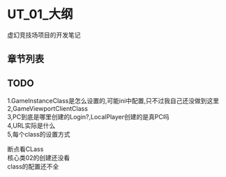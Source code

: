# UT_01_大纲
虚幻竞技场项目的开发笔记  

## 章节列表

## TODO
1.GameInstanceClass是怎么设置的,可能ini中配置,只不过我自己还没做到这里  
2,GameViewportClientClass  
3,PC到底是哪里创建的Login?,LocalPlayer创建的是真PC吗  
4,URL实际是什么  
5,每个class的设置方式

断点看CLass  
核心类02的创建还没看  
class的配置还不全  
